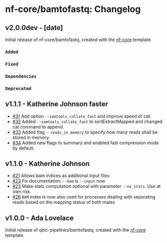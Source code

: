 # nf-core/bamtofastq: Changelog


## v2.0.0dev - [date]

Initial release of nf-core/bamtofastq, created with the [nf-core](https://nf-co.re/) template.

### `Added`

### `Fixed`

### `Dependencies`

### `Deprecated`

## v1.1.1 - Katherine Johnson faster

- [#31](https://github.com/qbic-pipelines/bamtofastq/pull/31) Add option `--samtools_collate_fast` and improve speed of cat.
- [#32](https://github.com/qbic-pipelines/bamtofastq/pull/32) Added `--samtools_collate_fast` to sortExtractMapped and changed cat command to append.
- [#33](https://github.com/qbic-pipelines/bamtofastq/pull/33) Added flag `--reads_in_memory` to specify how many reads shall be stored in memory.
- [#34](https://github.com/qbic-pipelines/bamtofastq/pull/34) Added new flags to summary and enabled fast compression mode by default.

## v1.1.0 -  Katherine Johnson

- [#21](https://github.com/qbic-pipelines/bamtofastq/21) Allows bam indices as additional input files
- [#23](https://github.com/qbic-pipelines/bamtofastq/23) Fix documentation: `--bam` is `--input` now
- [#23](https://github.com/qbic-pipelines/bamtofastq/23) Make stats computation optional with parameter `--no_stats`. Use at own risk.
- [#26](https://github.com/qbic-pipelines/bamtofastq/26) `BAM` index is now also used for processes dealing with separating reads based on the mapping status of both mates

## v1.0.0 - Ada Lovelace

Initial release of qbic-pipelines/bamtofastq, created with the [nf-core](http://nf-co.re/) template.
